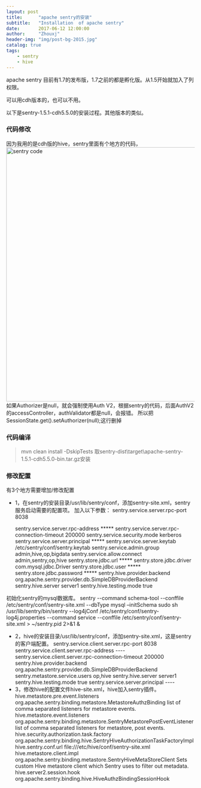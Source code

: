 ```yaml
---
layout: post
title:      "apache sentry的安装"
subtitle:   "Installation  of apache sentry"
date:       2017-06-12 12:00:00
author:     "Zhouxj"
header-img: "img/post-bg-2015.jpg"
catalog: true
tags:
    - sentry
    - hive
---
```


apache sentry 目前有1.7的发布版，1.7之前的都是孵化版。从1.5开始就加入了列权限。

可以用cdh版本的，也可以不用。

以下是sentry-1.5.1-cdh5.5.0的安装过程。其他版本的类似。

### 代码修改
因为我用的是cdh版的hive，sentry里面有个地方的代码，
<img src="//archer811.github.io/img/post-code-sentry.png"  width="680" alt="sentry code"/>
如果Authorizer是null，就会强制使用Auth V2，根据sentry的代码，后面AuthV2 的accessController，authValidator都是null，会报错。
所以把SessionState.get().setAuthorizer(null);这行删掉


### 代码编译
> mvn clean install -DskipTests
取sentry-dist\target\apache-sentry-1.5.1-cdh5.5.0-bin.tar.gz安装


### 修改配置
有3个地方需要增加/修改配置
- 1，在sentry的安装目录/usr/lib/sentry/conf，添加sentry-site.xml，sentry服务启动需要的配置项。
加入以下参数：
    <property>
    	<name>sentry.service.server.rpc-port</name>
    	<value>8038</value>
    </property>

    <property>
        <name>sentry.service.server.rpc-address</name>
        <value>*****</value>
    </property>
    <property>
       <name>sentry.service.server.rpc-connection-timeout</name>
       <value>200000</value>
    </property>
    <property>
        <name>sentry.service.security.mode</name>
        <value>kerberos</value>
    </property>
    <property>
       <name>sentry.service.server.principal</name>
       <value>*****</value>
    </property>
    <property>
        <name>sentry.service.server.keytab</name>
        <value>/etc/sentry/conf/sentry.keytab</value>
    </property>
    <property>
        <name>sentry.service.admin.group</name>
        <value>admin,hive,op,bigdata</value>
    </property>
    <property>
        <name>sentry.service.allow.connect</name>
        <value>admin,sentry,op,hive</value>
    </property>
    <property>
        <name>sentry.store.jdbc.url</name>
        <value>*****</value>
    </property>
    <property>
        <name>sentry.store.jdbc.driver</name>
        <value>com.mysql.jdbc.Driver</value>
    </property>
    <property>
        <name>sentry.store.jdbc.user</name>
        <value>*****</value>
    </property>
    <property>
        <name>sentry.store.jdbc.password</name>
        <value>*****</value>
    </property>
    <property>
        <name>sentry.hive.provider.backend</name>
        <value>org.apache.sentry.provider.db.SimpleDBProviderBackend</value>
    </property>
    <property>
        <name>sentry.hive.server</name>
        <value>server1</value>
    </property>
    <property>
        <name>sentry.hive.testing.mode</name>
        <value>true</value>
    </property>
初始化sentry的mysql数据库。
sentry --command schema-tool --conffile /etc/sentry/conf/sentry-site.xml --dbType mysql –initSchema
sudo sh  /usr/lib/sentry/bin/sentry --log4jConf /etc/sentry/conf/sentry-log4j.properties  --command service --conffile /etc/sentry/conf/sentry-site.xml > ~/sentry.pid 2>&1 &

- 2，hive的安装目录/usr/lib/sentry/conf，添加sentry-site.xml，这是sentry的客户端配置。
    <property>
       <name>sentry.service.client.server.rpc-port</name>
       <value>8038</value>
    </property>
    <property>
       <name>sentry.service.client.server.rpc-address</name>
       <value>----</value>
    </property>
    <property>
       <name>sentry.service.client.server.rpc-connection-timeout</name>
       <value>200000</value>
    </property>
    <property>
        <name>sentry.hive.provider.backend</name>
        <value>org.apache.sentry.provider.db.SimpleDBProviderBackend</value>
    </property>
    <property>
        <name>sentry.metastore.service.users</name>
        <value>op,hive</value><!--queries made by hive user (beeline) skip meta store check-->
    </property>
      <property>
        <name>sentry.hive.server</name>
        <value>server1</value>
      </property>
     <property>
        <name>sentry.hive.testing.mode</name>
        <value>true</value>
     </property>
    <property>
       <name>sentry.service.server.principal</name>
        <value>----</value>
    </property>
- 3，修改hive的配置文件hive-site.xml，hive加入sentry插件。
    <property>
        <name>hive.metastore.pre.event.listeners</name>
        <value>org.apache.sentry.binding.metastore.MetastoreAuthzBinding</value>
        <description>list of comma separated listeners for metastore events.</description>
    </property>
    <property>
        <name>hive.metastore.event.listeners</name>
        <value>org.apache.sentry.binding.metastore.SentryMetastorePostEventListener</value>
        <description>list of comma separated listeners for metastore, post events.</description>
    </property>
    <property>
       <name>hive.security.authorization.task.factory</name>
       <value>org.apache.sentry.binding.hive.SentryHiveAuthorizationTaskFactoryImpl</value>
    </property>
    <property>
       <name>hive.sentry.conf.url</name>
       <value>file:///etc/hive/conf/sentry-site.xml</value>
    </property>
    <property>
        <name>hive.metastore.client.impl</name>
        <value>org.apache.sentry.binding.metastore.SentryHiveMetaStoreClient</value>
        <description>Sets custom Hive metastore client which Sentry uses to filter out metadata.</description>
    </property>
     <property>
            <name>hive.server2.session.hook</name>
            <value>org.apache.sentry.binding.hive.HiveAuthzBindingSessionHook</value>
     </property>
